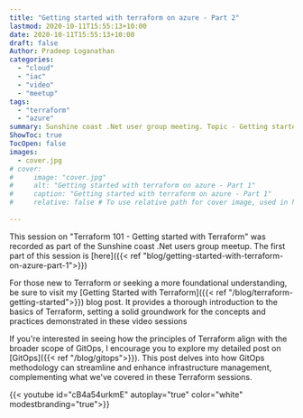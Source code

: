 ```yaml
---
title: "Getting started with terraform on azure - Part 2"
lastmod: 2020-10-11T15:55:13+10:00
date: 2020-10-11T15:55:13+10:00
draft: false
Author: Pradeep Loganathan
categories: 
  - "cloud"
  - "iac"
  - "video"
  - "meetup"
tags: 
  - "terraform"
  - "azure"
summary: Sunshine coast .Net user group meeting. Topic - Getting started with terraform on Azure. 
ShowToc: true
TocOpen: false
images:
  - cover.jpg
# cover:
#     image: "cover.jpg"
#     alt: "Getting started with terraform on azure - Part 1"
#     caption: "Getting started with terraform on azure - Part 1"
#     relative: false # To use relative path for cover image, used in hugo Page-bundles
 
---
```


This session on "Terraform 101 - Getting started with Terraform" was recorded as part of the Sunshine coast .Net users group meetup. The first part of this session is [here]({{< ref "blog/getting-started-with-terraform-on-azure-part-1">}})

For those new to Terraform or seeking a more foundational understanding, be sure to visit my [Getting Started with Terraform]({{< ref "/blog/terraform-getting-started">}}) blog post. It provides a thorough introduction to the basics of Terraform, setting a solid groundwork for the concepts and practices demonstrated in these video sessions

If you're interested in seeing how the principles of Terraform align with the broader scope of GitOps, I encourage you to explore my detailed post on [GitOps]({{< ref "/blog/gitops">}}). This post delves into how GitOps methodology can streamline and enhance infrastructure management, complementing what we've covered in these Terraform sessions.

{{< youtube id="cB4a54urkmE" autoplay="true" color="white" modestbranding="true">}}
